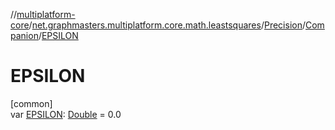 //[multiplatform-core](../../../../index.md)/[net.graphmasters.multiplatform.core.math.leastsquares](../../index.md)/[Precision](../index.md)/[Companion](index.md)/[EPSILON](-e-p-s-i-l-o-n.md)

# EPSILON

[common]\
var [EPSILON](-e-p-s-i-l-o-n.md): [Double](https://kotlinlang.org/api/latest/jvm/stdlib/kotlin/-double/index.html) = 0.0
